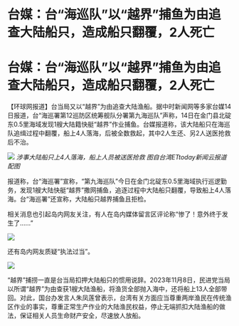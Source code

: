 # 台媒：台“海巡队”以“越界”捕鱼为由追查大陆船只，造成船只翻覆，2人死亡

# 台媒：台“海巡队”以“越界”捕鱼为由追查大陆船只，造成船只翻覆，2人死亡

【环球网报道】台当局又以“越界”为由追查大陆渔船。据中时新闻网等多家台媒14日报道，台“海巡署第12巡防区统筹舰队分署第九海巡队”声称，14日在金门县北碇东0.5里海域发现1艘大陆籍快艇“越界”作业捕鱼。台媒报道称，该大陆船只在海巡队追缉过程中翻覆，船上4人落海，后被全数救起，其中2人生还、另2人送医抢救后不治。

![](https://inews.gtimg.com/om_bt/O80X1UEtjTUecE6dIDmMf0BxyvtfSOg46Ef8QkrHry3-AAA/1000)
_涉事大陆船只上4人落海，船上人员被送医抢救 图自台湾ETtoday新闻云报道配图_

报道称，台“海巡署”宣称，“第九海巡队”今日在金门北碇东0.5里海域执行巡逻勤务，发现1艘大陆快艇“越界”撒网捕鱼，追逐过程中大陆船只翻覆，导致船上4人落海。台“海巡署”还宣称，大陆船只越界捕鱼且拒检。

相关消息也引起岛内网友关注，有人在岛内媒体留言区评论称“惨了！意外终于发生了……”

![](https://inews.gtimg.com/om_bt/OoG5WdmKmVgprizOuZgJGt7anCFcO7amgMKEwHFLSdioIAA/1000)

还有岛内网友质疑“执法过当”。

![](https://inews.gtimg.com/om_bt/O0PsA27wys1tMwZI5OWa-50d0Ru89PCSndx8MJDnP3gp4AA/1000)

“越界”捕捞一直是台当局扣押大陆船只的惯用说辞。2023年11月8日，民进党当局以所谓“越界”为由查获1艘大陆渔船，将渔货全部抛入海中，还将船上13人全部带回。对此，国台办发言人朱凤莲曾表示，台湾有关方面应当尊重两岸渔民在传统渔区作业的事实，尊重正常生产作业的大陆渔民权益，停止无端抓扣大陆渔船的做法，保证相关人员生命财产安全，尽速放人放船。

